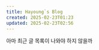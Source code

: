 ```yaml
---
title: Hayoung`s Blog
created: 2025-02-23T01:23
updated: 2025-02-23T02:56
---
```


아마 최근 글 목록이 나와야 하지 않을까

